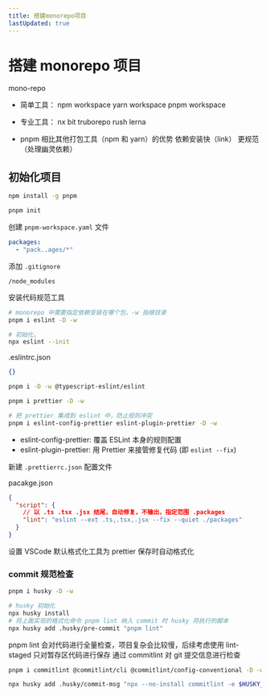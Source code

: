```yaml
---
title: 搭建monorepo项目
lastUpdated: true
---
```


# 搭建 monorepo 项目

mono-repo

- 简单工具：
  npm workspace
  yarn workspace
  pnpm workspace

- 专业工具：
  nx
  bit
  truborepo
  rush
  lerna

- pnpm 相比其他打包工具（npm 和 yarn）的优势
  依赖安装快（link）
  更规范（处理幽灵依赖）

## 初始化项目

```sh
npm install -g pnpm

pnpm init
```

创建 `pnpm-workspace.yaml` 文件

```yaml
packages:
  - "pack..ages/*"
```

添加 `.gitignore`

```.gitignore
/node_modules
```

安装代码规范工具

```sh
# monorepo 中需要指定依赖安装在哪个包，-w 指根目录
pnpm i eslint -D -w

# 初始化，
npx eslint --init
```

.eslintrc.json

```json
{}
```

```sh
pnpm i -D -w @typescript-eslint/eslint

pnpm i prettier -D -w

# 把 prettier 集成到 eslint 中，防止规则冲突
pnpm i eslint-config-prettier eslint-plugin-prettier -D -w
```

- eslint-config-prettier: 覆盖 ESLint 本身的规则配置
- eslint-plugin-prettier: 用 Prettier 来接管修复代码 (即 `eslint --fix`)

新建 `.prettierrc.json` 配置文件

pacakge.json

```json
{
  "script": {
    // 以 .ts .tsx .jsx 结尾，自动修复，不输出，指定范围 .packages
    "lint": "eslint --ext .ts,.tsx,.jsx --fix --quiet ./packages"
  }
}
```

设置 VSCode 默认格式化工具为 prettier 保存时自动格式化

### commit 规范检查

```sh
pnpm i husky -D -w

# husky 初始化
npx husky install
# 将上面实现的格式化命令 pnpm lint 纳入 commit 时 husky 将执行的脚本
npx husky add .husky/pre-commit "pnpm lint"
```

pnpm lint 会对代码进行全量检查，项目复杂会比较慢，后续考虑使用 lint-staged 只对暂存区代码进行保存
通过 commitlint 对 git 提交信息进行检查

```sh
pnpm i commitlint @commitlint/cli @commitlint/config-conventional -D -w

npx husky add .husky/commit-msg "npx --no-install commitlint -e $HUSKY_GIT_PARAMS"
```
